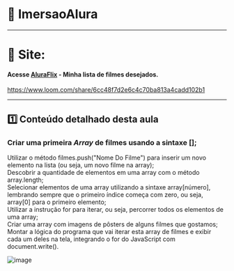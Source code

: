 # 🤿 ImersaoAlura  
*****  

  
  
 # 🎯 Site:  
   
   #### Acesse [AluraFlix](https://aluraflix-lac.vercel.app/) - Minha lista de filmes desejados.  
     
     
   https://www.loom.com/share/6cc48f7d2e6c4c70ba813a4cadd102b1
     
     
    
***  


## 1️⃣   Conteúdo detalhado desta aula  

### Criar uma primeira *Array* de filmes usando a sintaxe [];  

Utilizar o método filmes.push("Nome Do Filme") para inserir um novo elemento na lista (ou seja, um novo filme na array);  
Descobrir a quantidade de elementos em uma array com o método array.length;  
Selecionar elementos de uma array utilizando a sintaxe array[número], lembrando sempre que o primeiro índice começa com zero, ou seja, array[0] para o primeiro elemento;  
Utilizar a instrução for para iterar, ou seja, percorrer todos os elementos de uma array;  
Criar uma array com imagens de pôsters de alguns filmes que gostamos;  
Montar a lógica do programa que vai iterar esta array de filmes e exibir cada um deles na tela, integrando o for do JavaScript com document.write().  

![image](https://user-images.githubusercontent.com/94201226/158040833-21e84fd8-9dea-4a00-8426-424beb83e3c6.png)

